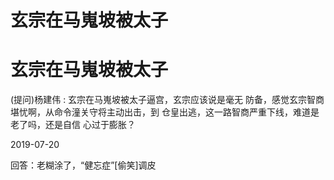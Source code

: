 # 玄宗在马嵬坡被太子

# 玄宗在马嵬坡被太子

(提问)杨建伟 : 玄宗在马嵬坡被太子逼宫，玄宗应该说是毫无 防备，感觉玄宗智商堪忧啊，从命令潼关守将主动出击，到 仓皇出逃，这一路智商严重下线，难道是老了吗，还是自信 心过于膨胀？

2019-07-20

回答：老糊涂了，“健忘症”[偷笑]调皮